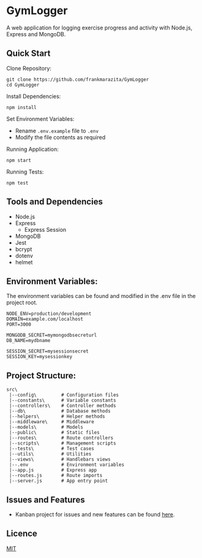 # GymLogger
A web application for logging exercise progress and activity with Node.js, Express and MongoDB.

## Quick Start

Clone Repository:
```
git clone https://github.com/frankmarazita/GymLogger
cd GymLogger
```

Install Dependencies:
```
npm install
```

Set Environment Variables:
- Rename `.env.example` file to `.env`
- Modify the file contents as required

Running Application:
```
npm start
```

Running Tests:
```
npm test
```

## Tools and Dependencies
- Node.js
- Express
    - Express Session
- MongoDB
- Jest
- bcrypt
- dotenv
- helmet

## Environment Variables:
The environment variables can be found and modified in the .env file in the project root.
```
NODE_ENV=production/development
DOMAIN=example.com/localhost
PORT=3000

MONGODB_SECRET=mymongodbsecreturl
DB_NAME=mydbname

SESSION_SECRET=mysessionsecret
SESSION_KEY=mysessionkey
```

## Project Structure:
```
src\
 |--config\         # Configuration files
 |--constants\      # Variable constants
 |--controllers\    # Controller methods
 |--db\             # Database methods
 |--helpers\        # Helper methods
 |--middleware\     # Middleware
 |--models\         # Models
 |--public\         # Static files
 |--routes\         # Route controllers
 |--scripts\        # Management scripts
 |--tests\          # Test cases
 |--utils\          # Utilities
 |--views\          # Handlebars views
 |--.env            # Environment variables
 |--app.js          # Express app
 |--routes.js       # Route imports
 |--server.js       # App entry point
```

## Issues and Features
- Kanban project for issues and new features can be found [here](https://github.com/frankmarazita/GymLogger/projects/1).

## Licence
[MIT](LICENSE)